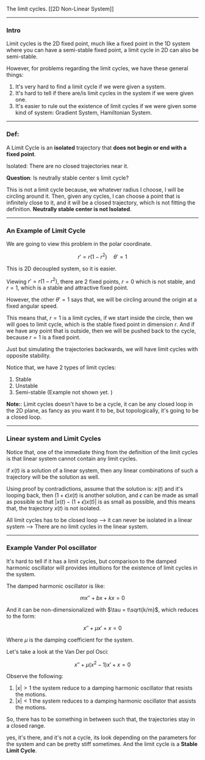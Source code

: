 The limit cycles. 
[[2D Non-Linear System]]

---
### Intro

Limit cycles is the 2D fixed point, much like a fixed point in the 1D system where you can have a semi-stable fixed point, a limit cycle in 2D can also be semi-stable. 

However, for problems regarding the limit cycles, we have these general things: 
1. It's very hard to find a limit cycle if we were given a system. 
2. It's hard to tell if there are/is limit cycles in the system if we were given one. 
3. It's easier to rule out the existence of limit cycles if we were given some kind of system: Gradient System, Hamiltonian System. 

---
### Def: 
A Limit Cycle is an **isolated** trajectory that **does not begin or end with a fixed point**. 

Isolated: There are no closed trajectories near it. 

**Question**: Is neutrally stable center s limit cycle? 

This is not a limit cycle because, we whatever radius I choose, I will be circling around it. Then, given any cycles, I can choose a point that is infinitely close to it, and it will be a closed trajectory, which is not fitting the definition. **Neutrally stable center is not Isolated**.  

---
### An Example of Limit Cycle

We are going to view this problem in the polar coordinate. 

$$
r ' =r(1 - r^2) \quad \theta' = 1
$$

This is 2D decoupled system, so it is easier. 

Viewing $r' = r(1 - r^2)$, there are 2 fixed points, $r = 0$ which is not stable, and $r = 1$, which is a stable and attractive fixed point. 

However, the other $\theta' = 1$ says that, we will be circling around the origin at a fixed angular speed. 

This means that, $r = 1$ is a limit cycles, if we start inside the circle, then we will goes to limit cycle, which is the stable fixed point in dimension $r$. And if we have any point that is outside, then we will be pushed back to the cycle, because $r = 1$ is a fixed point. 

Just but simulating the trajectories backwards, we will have limit cycles with opposite stability. 

Notice that, we have 2 types of limit cycles: 
1. Stable
2. Unstable
3. Semi-stable (Example not shown yet. )

**Note:**: Limit cycles doesn't have to be a cycle, it can be any closed loop in the 2D plane, as fancy as you want it to be, but topologically, it's going to be a closed loop.

---
### Linear system and Limit Cycles

Notice that, one of the immediate thing from the definition of the limit cycles is that linear system cannot contain any limit cycles. 

if $x(t)$ is a solution of a linear system, then any linear combinations of such a trajectory will be the solution as well. 

Using proof by contradictions, assume that the solution is: $x(t)$ and it's looping back, then $(1 + \epsilon)x(t)$ is another solution, and $\epsilon$ can be made as small as possible so that $|x(t) - (1 + \epsilon)x(t)|$ is as small as possible, and this means that, the trajectory $x(t)$ is not isolated. 

All limit cycles has to be closed loop --> it can never be isolated in a linear system --> There are no limit cycles in the linear system. 


--- 

### Example Vander Pol oscillator

It's hard to tell if it has a limit cycles, but comparison to the damped harmonic oscillator will provides intuitions for the existence of limit cycles in the system. 

The damped harmonic oscillator is like: 

$$
m x'' + bx + kx = 0
$$

And it can be non-dimensionalized with $\tau = t\sqrt{k/m}$, which reduces to the form: 

$$
x'' + \mu x' + x = 0
$$

Where $\mu$ is the damping coefficient for the system. 

Let's take a look at the Van Der pol Osci: 

$$
x'' + \mu(x^2 - 1)x' + x = 0
$$

Observe the following: 

1. $|x| > 1$ the system reduce to a damping harmonic oscillator that resists the motions. 
2. $|x| < 1$ the system reduces to a damping harmonic oscillator that assists the motions.

So, there has to be something in between such that, the trajectories stay in a closed range. 

yes, it's there, and it's not a cycle, its look depending on the parameters for the system and can be pretty stiff sometimes. And the limit cycle is a **Stable Limit Cycle**. 


